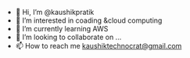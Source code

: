 - 👋 Hi, I’m @kaushikpratik
- 👀 I’m interested in coading &cloud computing
- 🌱 I’m currently learning AWS
- 💞️ I’m looking to collaborate on ...
- 📫 How to reach me kaushiktechnocrat@gmail.com

<!---
kaushikpratik/kaushikpratik is a ✨ special ✨ repository because its `README.md` (this file) appears on your GitHub profile.
You can click the Preview link to take a look at your changes.
--->
